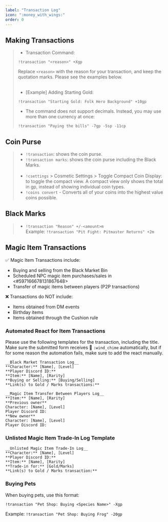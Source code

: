 ```yaml
---
label: "Transaction Log"
icon: ":money_with_wings:"
order: 0
---
```

<style>
h1:before { 
  content: "💸 ";
}
</style>

## Making Transactions

> - Transaction Command:
> ```
> !transaction "<reason>" +Xgp
> ```
> Replace `<reason>` with the reason for your transaction, and keep the quotation marks. Please see the examples below.
> <br><br>
> - [Example] Adding Starting Gold:
> ```
> !transaction "Starting Gold: Folk Hero Background" +10gp
> ```
> - The command does not support decimals. Instead, you may use more than one currency at once:
> ```
> !transaction "Paying the bills" -7gp -5sp -11cp
> ```

## Coin Purse

> - `!transaction`: shows the coin purse.
> - `!transaction marks`: shows the coin purse including the Black Marks.
> <br><br>
> - `!csettings` > Cosmetic Settings > Toggle Compact Coin Display: to toggle the compact view. A compact view only shows the total in gp, instead of showing individual coin types.
> - `!coins convert` - Converts all of your coins into the highest value coins possible.

## Black Marks

> - `!transaction "Reason" +/-<amount>m`<br>
> Example: ```!transaction "Pit Fight: Pitmaster Returns" +2m```

## Magic Item Transactions

✅ Magic Item Transactions include:
- Buying and selling from the Black Market Bin
- Scheduled NPC magic item purchases/sales in <#597166678131867648> 
- Transfer of magic items between players (P2P transactions)

❌ Transactions do NOT include:
- Items obtained from DM events
- Birthday items
- Items obtained through the Cushion rule

### Automated React for Item Transactions

Please use the following templates for the transaction, including the title. Make sure the submitted form receives 🎐 `:wind_chime` automatically, but if for some reason the automation fails, make sure to add the react manually.

```
__Black Market Transaction Log__
**Character:** [Name], [Level]
**Player Discord ID:**
**Item:** [Name], [Rarity]
**Buying or Selling:** [Buying/Selling]
**Link(s) to Gold / Marks transactions:**
```

```
__Magic Item Transfer Between Players Log__
**Item:** [Name], [Rarity]
**Previous owner**
Character: [Name], [Level]
Player Discord ID:
**New owner**
Character: [Name], [Level]
Player Discord ID:
```

### Unlisted Magic Item Trade-In Log Template
```
__Unlisted Magic Item Trade-In Log__
**Character:** [Name], [Level]
**Player Discord ID:**
**Item:** [Name], [Rarity]
**Trade-in for:** [Gold/Marks]
**Link(s) to Gold / Marks transaction:**
```

### Buying Pets

When buying pets, use this format:
```
!transaction "Pet Shop: Buying <Species Name>" -Xgp
```
Example: `!transaction "Pet Shop: Buying Frog" -20gp`
